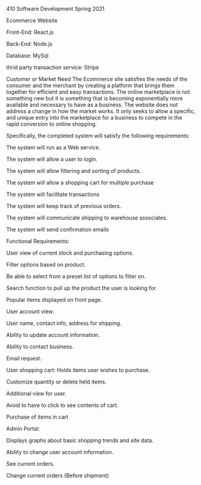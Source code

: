 410 Software Development 
Spring 2021

Ecommerce Website

Front-End: 
React.js

Back-End:
Node.js

Database: 
MySql

thrid party transaction service:
Stripe


Customer or Market Need
The Ecommerce site satisfies the needs of the consumer and the merchant by creating a platform that brings them together for efficient and easy transactions. The online marketplace is not something new but it is something that is becoming exponentially more available and necessary to have as a business. The website does not address a change in how the market works. It only seeks to allow a specific, and unique entry into the marketplace for a business to compete in the rapid conversion to online shopping.

Specifically, the completed system will satisfy the following requirements:

The system will run as a Web service.

The system will allow a user to login.

The system will allow filtering and sorting of products.

The system will allow a shopping cart for multiple purchase

The system will facilitate transactions 

The system will keep track of previous orders.

The system will communicate shipping to warehouse associates.

The system will send confirmation emails 


Functional Requirements:

User view of current stock and purchasing options.

Filter options based on product.

Be able to select from a preset list of options to filter on.

Search function to pull up the product the user is looking for.

Popular items displayed on front page.



User account view:

User name, contact info, address for shipping.

Ability to update account information.

Ability to contact business.

Email request.


User shopping cart:
Holds items user wishes to purchase.

Customize quantity or delete held items.

Additional view for user.

Avoid to have to click to see contents of cart.

Purchase of items in cart


Admin Portal:

Displays graphs about basic shopping trends and site data.

Ability to change user account information.

See current orders.

Change current orders (Before shipment)
